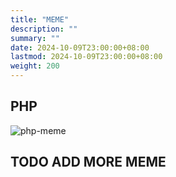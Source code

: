 ```yaml
---
title: "MEME"
description: ""
summary: ""
date: 2024-10-09T23:00:00+08:00
lastmod: 2024-10-09T23:00:00+08:00
weight: 200
---
```


## PHP

![php-meme](/images/meme/php-meme.jpg)

## TODO ADD MORE MEME
